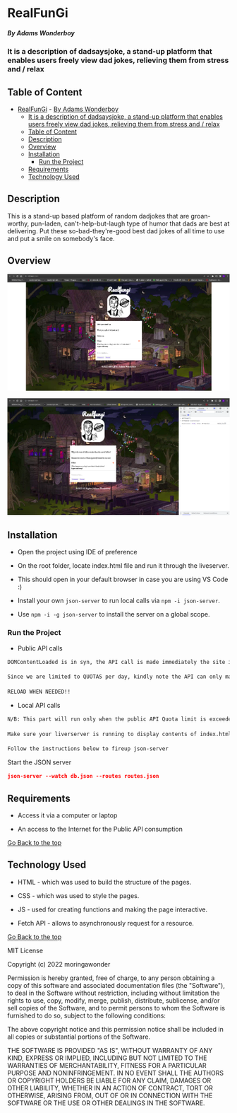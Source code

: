 # RealFunGi

##### By Adams Wonderboy

### It is a description of dadsaysjoke, a stand-up platform that enables users freely view dad jokes, relieving them from stress and / relax

## Table of Content

- [RealFunGi](#realfungi)
        - [By Adams Wonderboy](#by-adams-wonderboy)
    - [It is a description of dadsaysjoke, a stand-up platform that enables users freely view dad jokes, relieving them from stress and / relax](#it-is-a-description-of-dadsaysjoke-a-stand-up-platform-that-enables-users-freely-view-dad-jokes-relieving-them-from-stress-and--relax)
  - [Table of Content](#table-of-content)
  - [Description](#description)
  - [Overview](#overview)
  - [Installation](#installation)
    - [Run the Project](#run-the-project)
  - [Requirements](#requirements)
  - [Technology Used](#technology-used)

## Description

<p>This is  a stand-up based platform of random dadjokes that are groan-worthy, pun-laden, can't-help-but-laugh type of humor that dads are best at delivering. Put these so-bad-they're-good best dad jokes of all time to use and put a smile on somebody's face.</p>

## Overview

![My Image](/assets/images/readmetop.png)

![My Image](/assets/images/readmelocal.png)

## Installation

- Open the project using IDE of preference
  
- On the root folder, locate index.html file and run it through the liveserver.
- This should open in your default browser in case you are using VS Code :)
- Install your own `json-server` to run local calls via `npm -i json-server`.
- Use `npm -i -g json-server` to install the server on a global scope.

### Run the Project

- Public API calls
  
```md
DOMContentLoaded is in syn, the API call is made immediately the site is loaded.

Since we are limited to QUOTAS per day, kindly note the API can only make 10 requests a day.

RELOAD WHEN NEEDED!!
```

- Local API calls

```md
N/B: This part will run only when the public API Quota limit is exceeded or the user invokes the localHost() function via the browser console. 

Make sure your liverserver is running to display contents of index.html file in the root directory.

Follow the instructions below to fireup json-server
```

Start the JSON server

```json
json-server --watch db.json --routes routes.json
```

## Requirements

- Access it via a computer or laptop

- An access to the Internet for the Public API consumption

[Go Back to the top](#table-of-content)

## Technology Used

- HTML - which was used to build the structure of the pages.

- CSS - which was used to style the pages.

- JS - used for creating functions and making the page interactive.
  
- Fetch API - allows to asynchronously request for a resource.

[Go Back to the top](#table-of-content)

MIT License

Copyright (c) 2022 moringawonder

Permission is hereby granted, free of charge, to any person obtaining a copy of this software and associated documentation files (the "Software"), to deal in the Software without restriction, including without limitation the rights to use, copy, modify, merge, publish, distribute, sublicense, and/or sell copies of the Software, and to permit persons to whom the Software is furnished to do so, subject to the following conditions:

The above copyright notice and this permission notice shall be included in all copies or substantial portions of the Software.

THE SOFTWARE IS PROVIDED "AS IS", WITHOUT WARRANTY OF ANY KIND, EXPRESS OR IMPLIED, INCLUDING BUT NOT LIMITED TO THE WARRANTIES OF MERCHANTABILITY, FITNESS FOR A PARTICULAR PURPOSE AND NONINFRINGEMENT. IN NO EVENT SHALL THE AUTHORS OR COPYRIGHT HOLDERS BE LIABLE FOR ANY CLAIM, DAMAGES OR OTHER LIABILITY, WHETHER IN AN ACTION OF CONTRACT, TORT OR OTHERWISE, ARISING FROM, OUT OF OR IN CONNECTION WITH THE SOFTWARE OR THE USE OR OTHER DEALINGS IN THE SOFTWARE.
